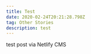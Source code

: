 ```yaml
---
title: Test
date: 2020-02-24T20:21:28.798Z
tag: Other Stories
description: test
---
```

test post via Netlify CMS

